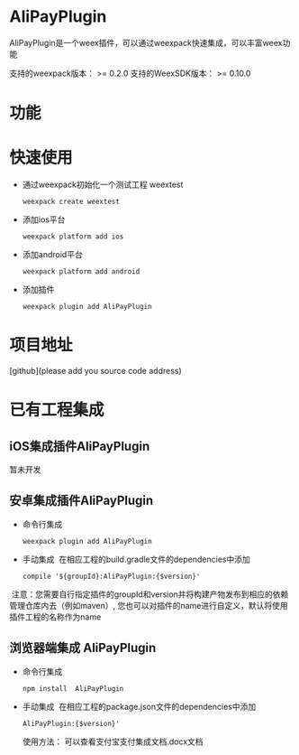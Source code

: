 # AliPayPlugin
AliPayPlugin是一个weex插件，可以通过weexpack快速集成，可以丰富weex功能

支持的weexpack版本： >= 0.2.0
支持的WeexSDK版本： >= 0.10.0

# 功能

# 快速使用
- 通过weexpack初始化一个测试工程 weextest
   ```
   weexpack create weextest
   ```
- 添加ios平台
  ```
  weexpack platform add ios
  ```
- 添加android平台
  ```
  weexpack platform add android
  ```
- 添加插件
  ```
  weexpack plugin add AliPayPlugin
  ```
# 项目地址
[github](please add you source code address)

# 已有工程集成
## iOS集成插件AliPayPlugin
暂未开发

## 安卓集成插件AliPayPlugin
- 命令行集成
  ```
  weexpack plugin add AliPayPlugin
  ```
- 手动集成
  在相应工程的build.gradle文件的dependencies中添加
  ```
  compile '${groupId}:AliPayPlugin:{$version}'
  ``` 
  注意：您需要自行指定插件的groupId和version并将构建产物发布到相应的依赖管理仓库内去（例如maven）, 您也可以对插件的name进行自定义，默认将使用插件工程的名称作为name


## 浏览器端集成 AliPayPlugin
- 命令行集成
  ```
  npm install  AliPayPlugin
  ```
- 手动集成
  在相应工程的package.json文件的dependencies中添加
  ```
  AliPayPlugin:{$version}'
  ``` 
  使用方法：
  可以查看支付宝支付集成文档.docx文档
